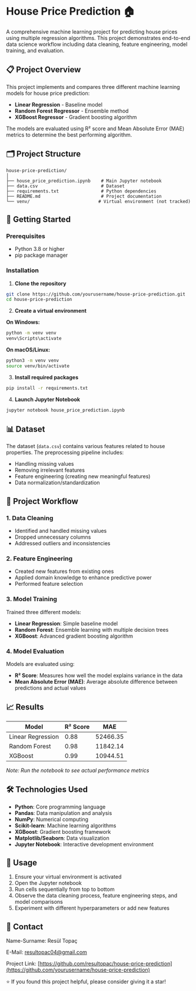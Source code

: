 # House Price Prediction 🏠

A comprehensive machine learning project for predicting house prices using multiple regression algorithms. This project demonstrates end-to-end data science workflow including data cleaning, feature engineering, model training, and evaluation.

## 📋 Project Overview

This project implements and compares three different machine learning models for house price prediction:
- **Linear Regression** - Baseline model
- **Random Forest Regressor** - Ensemble method
- **XGBoost Regressor** - Gradient boosting algorithm

The models are evaluated using R² score and Mean Absolute Error (MAE) metrics to determine the best performing algorithm.

## 🗂️ Project Structure

```
house-price-prediction/
│
├── house_price_prediction.ipynb    # Main Jupyter notebook
├── data.csv                        # Dataset
├── requirements.txt                # Python dependencies
├── README.md                       # Project documentation
└── venv/                          # Virtual environment (not tracked)
```

## 🚀 Getting Started

### Prerequisites

- Python 3.8 or higher
- pip package manager

### Installation

1. **Clone the repository**
```bash
git clone https://github.com/yourusername/house-price-prediction.git
cd house-price-prediction
```

2. **Create a virtual environment**

**On Windows:**
```bash
python -m venv venv
venv\Scripts\activate
```

**On macOS/Linux:**
```bash
python3 -m venv venv
source venv/bin/activate
```

3. **Install required packages**
```bash
pip install -r requirements.txt
```

4. **Launch Jupyter Notebook**
```bash
jupyter notebook house_price_prediction.ipynb
```

## 📊 Dataset

The dataset (`data.csv`) contains various features related to house properties. The preprocessing pipeline includes:
- Handling missing values
- Removing irrelevant features
- Feature engineering (creating new meaningful features)
- Data normalization/standardization

## 🔧 Project Workflow

### 1. Data Cleaning
- Identified and handled missing values
- Dropped unnecessary columns
- Addressed outliers and inconsistencies

### 2. Feature Engineering
- Created new features from existing ones
- Applied domain knowledge to enhance predictive power
- Performed feature selection

### 3. Model Training
Trained three different models:
- **Linear Regression**: Simple baseline model
- **Random Forest**: Ensemble learning with multiple decision trees
- **XGBoost**: Advanced gradient boosting algorithm

### 4. Model Evaluation
Models are evaluated using:
- **R² Score**: Measures how well the model explains variance in the data
- **Mean Absolute Error (MAE)**: Average absolute difference between predictions and actual values

## 📈 Results

| Model | R² Score | MAE |
|-------|----------|-----|
| Linear Regression | 0.88 | 52466.35 |
| Random Forest | 0.98 |  11842.14 |
| XGBoost | 0.99 | 10944.51 |

*Note: Run the notebook to see actual performance metrics*

## 🛠️ Technologies Used

- **Python**: Core programming language
- **Pandas**: Data manipulation and analysis
- **NumPy**: Numerical computing
- **Scikit-learn**: Machine learning algorithms
- **XGBoost**: Gradient boosting framework
- **Matplotlib/Seaborn**: Data visualization
- **Jupyter Notebook**: Interactive development environment

## 📝 Usage

1. Ensure your virtual environment is activated
2. Open the Jupyter notebook
3. Run cells sequentially from top to bottom
4. Observe the data cleaning process, feature engineering steps, and model comparisons
5. Experiment with different hyperparameters or add new features



## 📧 Contact

Name-Surname: Resül Topaç

E-Mail: resultopac04@gmail.com

Project Link: [https://github.com/resultopac/house-price-prediction](https://github.com/yourusername/house-price-prediction)

⭐ If you found this project helpful, please consider giving it a star!